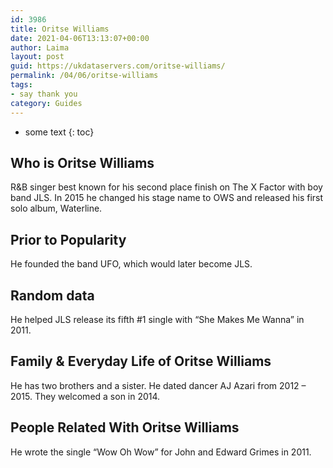 ```yaml
---
id: 3986
title: Oritse Williams
date: 2021-04-06T13:13:07+00:00
author: Laima
layout: post
guid: https://ukdataservers.com/oritse-williams/
permalink: /04/06/oritse-williams
tags:
- say thank you
category: Guides
---
```


* some text
{: toc}


## Who is Oritse Williams
                  
                  
                  
R&B singer best known for his second place finish on The X Factor with boy band JLS. In 2015 he changed his stage name to OWS and released his first solo album, Waterline.
                  
              
            
              
            
                
                
                
## Prior to Popularity
                  
                  
                  
He founded the band UFO, which would later become JLS.
                  
              
            
              
            
                
                
                
## Random data
                  
                  
                  
He helped JLS release its fifth #1 single with &#8220;She Makes Me Wanna&#8221; in 2011.
                  
              
            
              
            
                
                
                
## Family & Everyday Life of Oritse Williams
                  
                  
                  
He has two brothers and a sister. He dated dancer AJ Azari from 2012 &#8211; 2015. They welcomed a son in 2014.
                  
              
            
              
            
                
                
                
## People Related With Oritse Williams
                  
                  
                  
He wrote the single &#8220;Wow Oh Wow&#8221; for John and Edward Grimes in 2011.
                  
              
            
              
            
                
              
            
              
              
            
            
              
            
          
          
          